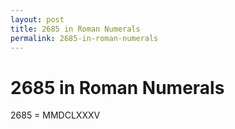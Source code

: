 ```yaml
---
layout: post
title: 2685 in Roman Numerals
permalink: 2685-in-roman-numerals
---
```


# 2685 in Roman Numerals

2685 = MMDCLXXXV
